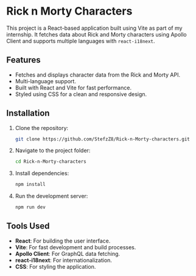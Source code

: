 # Rick n Morty Characters 

This project is a React-based application built using Vite as part of my internship. It fetches data about Rick and Morty characters using Apollo Client and supports multiple languages with `react-i18next`.

## Features

- Fetches and displays character data from the Rick and Morty API.
- Multi-language support.
- Built with React and Vite for fast performance.
- Styled using CSS for a clean and responsive design.

## Installation

1. Clone the repository:
   ```bash
   git clone https://github.com/StefzZ8/Rick-n-Morty-characters.git
   ```
2. Navigate to the project folder:
   ```bash
   cd Rick-n-Morty-characters
   ```
3. Install dependencies:
   ```bash
   npm install
   ```
4. Run the development server:
   ```bash
   npm run dev
   ```

## Tools Used

- **React**: For building the user interface.
- **Vite**: For fast development and build processes.
- **Apollo Client**: For GraphQL data fetching.
- **react-i18next**: For internationalization.
- **CSS**: For styling the application.